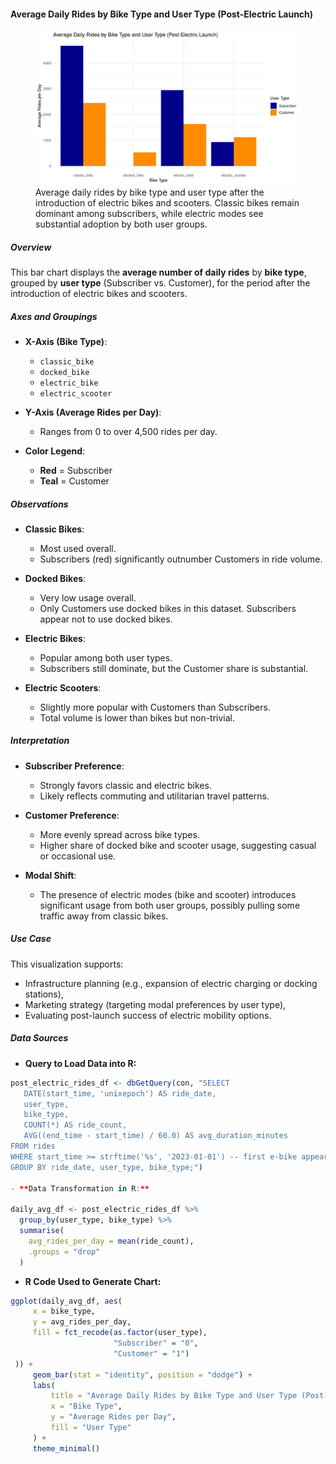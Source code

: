 #### Average Daily Rides by Bike Type and User Type (Post-Electric Launch)

<figure class="float-right">
  <a href="../images/Avg_Daily_Rides_by_Bike_and_User_Type_post_elec.png" target="_blank" title="Select image to open full sized chart">
  <img src="../images/thumbnails/Avg_Daily_Rides_by_Bike_and_User_Type_post_elec.png" alt="Bar chart showing average daily rides by bike type and user type. Classic bikes are most popular among subscribers. Electric bikes and scooters have significant usage from both customers and subscribers, while docked bikes are used primarily by customers.">
  </a>
  <figcaption>
  Average daily rides by bike type and user type after the introduction of electric bikes and scooters. Classic bikes remain dominant among subscribers, while electric modes see substantial adoption by both user groups.
  </figcaption>
</figure>

##### Overview
This bar chart displays the **average number of daily rides** by **bike type**, grouped by **user type** (Subscriber vs. Customer), for the period after the introduction of electric bikes and scooters.

##### Axes and Groupings

- **X-Axis (Bike Type)**:
  - `classic_bike`
  - `docked_bike`
  - `electric_bike`
  - `electric_scooter`

- **Y-Axis (Average Rides per Day)**:
  - Ranges from 0 to over 4,500 rides per day.

- **Color Legend**:
  - **Red** = Subscriber
  - **Teal** = Customer

##### Observations

- **Classic Bikes**:
  - Most used overall.
  - Subscribers (red) significantly outnumber Customers in ride volume.

- **Docked Bikes**:
  - Very low usage overall.
  - Only Customers use docked bikes in this dataset. Subscribers appear not to use docked bikes.

- **Electric Bikes**:
  - Popular among both user types.
  - Subscribers still dominate, but the Customer share is substantial.

- **Electric Scooters**:
  - Slightly more popular with Customers than Subscribers.
  - Total volume is lower than bikes but non-trivial.

##### Interpretation

- **Subscriber Preference**:
  - Strongly favors classic and electric bikes.
  - Likely reflects commuting and utilitarian travel patterns.

- **Customer Preference**:
  - More evenly spread across bike types.
  - Higher share of docked bike and scooter usage, suggesting casual or occasional use.

- **Modal Shift**:
  - The presence of electric modes (bike and scooter) introduces significant usage from both user groups, possibly pulling some traffic away from classic bikes.

##### Use Case

This visualization supports:

- Infrastructure planning (e.g., expansion of electric charging or docking stations),
- Marketing strategy (targeting modal preferences by user type),
- Evaluating post-launch success of electric mobility options.

##### Data Sources

- **Query to Load Data into R:**

```r
post_electric_rides_df <- dbGetQuery(con, "SELECT
   DATE(start_time, 'unixepoch') AS ride_date,
   user_type,
   bike_type,
   COUNT(*) AS ride_count,
   AVG((end_time - start_time) / 60.0) AS avg_duration_minutes
FROM rides
WHERE start_time >= strftime('%s', '2023-01-01') -- first e-bike appeared
GROUP BY ride_date, user_type, bike_type;")

- **Data Transformation in R:**

daily_avg_df <- post_electric_rides_df %>%
  group_by(user_type, bike_type) %>%
  summarise(
    avg_rides_per_day = mean(ride_count),
    .groups = "drop"
  )
```
- **R Code Used to Generate Chart:**

```r
ggplot(daily_avg_df, aes(
     x = bike_type,
     y = avg_rides_per_day,
     fill = fct_recode(as.factor(user_type),
                       "Subscriber" = "0",
                       "Customer" = "1")
 )) +
     geom_bar(stat = "identity", position = "dodge") +
     labs(
         title = "Average Daily Rides by Bike Type and User Type (Post-Electric Launch)",
         x = "Bike Type",
         y = "Average Rides per Day",
         fill = "User Type"
     ) +
     theme_minimal()
```

